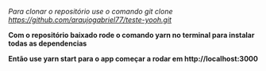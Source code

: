 *Para clonar o repositório use o comando git clone https://github.com/araujogabriel77/teste-yooh.git*

**Com o repositório baixado rode o comando yarn no terminal para instalar todas as dependencias**

**Então use yarn start para o app começar a rodar em http://localhost:3000**
